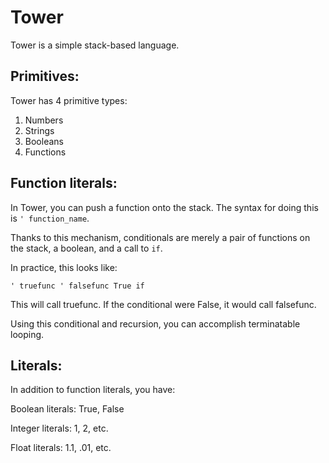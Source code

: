 # Tower

Tower is a simple stack-based language.

Primitives:
-----------

Tower has 4 primitive types:
1. Numbers
2. Strings
3. Booleans
4. Functions

Function literals:
------------------

In Tower, you can push a function onto the stack. The syntax for doing this is `' function_name`.

Thanks to this mechanism, conditionals are merely a pair of functions on the stack, a boolean, and a call to `if`.

In practice, this looks like:

`' truefunc ' falsefunc True if`

This will call truefunc. If the conditional were False, it would call falsefunc.

Using this conditional and recursion, you can accomplish terminatable looping.

Literals:
---------

In addition to function literals, you have:

Boolean literals: True, False

Integer literals: 1, 2, etc.

Float literals: 1.1, .01, etc.
